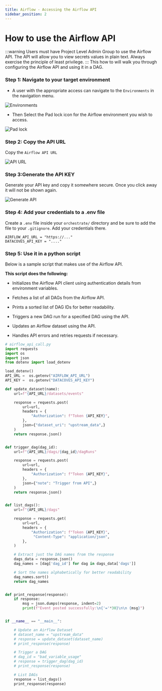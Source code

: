 ```yaml
---
title: Airflow - Accessing the Airflow API
sidebar_position: 2
---
```

# How to use the Airflow API

:::warning
 Users must have Project Level Admin Group to use the Airflow API. The API will allow you to view secrets values in plain text. Always exercise the principle of least privilege. 
:::
This how to will walk you through configuring the Airflow API and using it in a DAG.

### Step 1: Navigate to your target environment

- A user with the appropriate access can navigate to the `Environments` in the navigation menu.

![Environments](../datacoves/assets/menu_environments.gif)

- Then Select the Pad lock icon for the Airflow environment you wish to access.

![Pad lock](assets/environments_api_edit.jpg)


### Step 2: Copy the API URL

Copy the `Airflow API URL`

![API URL](assets/environment_api_url.jpg)

### Step 3:Generate the API KEY

Generate your API key and copy it somewhere secure. Once you click away it will not be shown again.

![Generate API](assets/environment_api_key.jpg)

### Step 4: Add your credentials to a .env file

Create a `.env` file inside your `orchestrate/` directory and be sure to add the file to your `.gitignore`. Add your credentials there.

```env
AIRFLOW_API_URL = "https://..."
DATACOVES_API_KEY = "...."
```

### Step 5: Use it in a python script

Below is a sample script that makes use of the Airflow API.

**This script does the following:**
- Initializes the Airflow API client using authentication details from environment variables.

- Fetches a list of all DAGs from the Airflow API.

- Prints a sorted list of DAG IDs for better readability.

- Triggers a new DAG run for a specified DAG using the API.

- Updates an Airflow dataset using the API.

- Handles API errors and retries requests if necessary.

```python
# airflow_api_call.py
import requests
import os
import json
from dotenv import load_dotenv

load_dotenv()
API_URL =  os.getenv("AIRFLOW_API_URL")
API_KEY =  os.getenv("DATACOVES_API_KEY")

def update_dataset(name):
    url=f"{API_URL}/datasets/events"

    response = requests.post(
        url=url,
        headers = {
            "Authorization": f"Token {API_KEY}",
        },
        json={"dataset_uri": "upstream_data",}
    )
    return response.json()


def trigger_dag(dag_id):
    url=f"{API_URL}/dags/{dag_id}/dagRuns"

    response = requests.post(
        url=url,
        headers = {
            "Authorization": f"Token {API_KEY}",
        },
        json={"note": "Trigger from API",}
    )
    return response.json()


def list_dags():
    url=f"{API_URL}/dags"

    response = requests.get(
        url=url,
        headers = {
            "Authorization": f"Token {API_KEY}",
             "Content-Type": "application/json",
        },
    )

    # Extract just the DAG names from the response
    dags_data = response.json()
    dag_names = [dag['dag_id'] for dag in dags_data['dags']]

    # Sort the names alphabetically for better readability
    dag_names.sort()
    return dag_names


def print_response(response):
    if response:
        msg = json.dumps(response, indent=2)
        print(f"Event posted successfully:\n{'='*30}\n\n {msg}")


if __name__ == "__main__":

    # Update an Airflow Dataset
    # dataset_name = "upstream_data"
    # response = update_dataset(dataset_name)
    # print_response(response)

    # Trigger a DAG
    # dag_id = "bad_variable_usage"
    # response = trigger_dag(dag_id)
    # print_response(response)

    # List DAGs
    response = list_dags()
    print_response(response)
```
